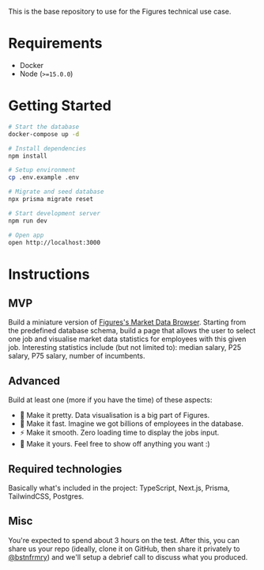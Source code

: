 This is the base repository to use for the Figures technical use case.

# Requirements

- Docker
- Node (`>=15.0.0`)

# Getting Started

```bash
# Start the database
docker-compose up -d

# Install dependencies
npm install

# Setup environment
cp .env.example .env

# Migrate and seed database
npx prisma migrate reset

# Start development server
npm run dev

# Open app
open http://localhost:3000
```

# Instructions

## MVP

Build a miniature version of [Figures's Market Data Browser](https://app.figures.hr/try). Starting from the predefined database schema, build a page that allows the user to select one job and visualise market data statistics for employees with this given job. Interesting statistics include (but not limited to): median salary, P25 salary, P75 salary, number of incumbents.

## Advanced

Build at least one (more if you have the time) of these aspects:

- 🎨 Make it pretty. Data visualisation is a big part of Figures.
- 🚀 Make it fast. Imagine we got billions of employees in the database.
- ⚡️ Make it smooth. Zero loading time to display the jobs input.
- 🦄 Make it yours. Feel free to show off anything you want :)

## Required technologies

Basically what's included in the project: TypeScript, Next.js, Prisma, TailwindCSS, Postgres.

## Misc

You're expected to spend about 3 hours on the test. After this, you can share us your repo (ideally, clone it on GitHub, then share it privately to [@bstnfrmry](https://github.com/bstnfrmry)) and we'll setup a debrief call to discuss what you produced.
